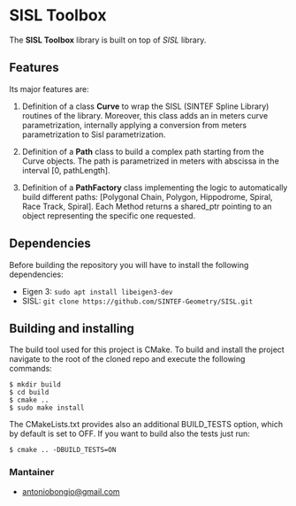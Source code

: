 # SISL Toolbox
The **SISL Toolbox** library is built on top of *SISL* library.

## Features
Its major features are:

1. Definition of a class **Curve** to wrap the SISL (SINTEF Spline Library) routines of the library. Moreover, this class adds an in meters curve parametrization, internally applying a conversion from meters parametrization to Sisl parametrization.

2. Definition of a **Path** class to build a complex path starting from the Curve objects. The path is parametrized in meters with abscissa in the interval [0, pathLength].

3. Definition of a **PathFactory** class implementing the logic to automatically build different paths: [Polygonal Chain, Polygon, Hippodrome, Spiral, Race Track, Spiral]. Each Method returns a shared_ptr<Path> pointing to an object representing the specific one requested.

## Dependencies
Before building the repository you will have to install the following dependencies:
* Eigen 3: `sudo apt install libeigen3-dev`
* SISL: `git clone https://github.com/SINTEF-Geometry/SISL.git`

## Building and installing

The build tool used for this project is CMake. To build and install the project navigate to the root of the cloned repo and execute the following commands:

    $ mkdir build
    $ cd build
    $ cmake ..
    $ sudo make install

The CMakeLists.txt provides also an additional BUILD_TESTS option, which by default is set to OFF. If you want to build also the tests just run:

    $ cmake .. -DBUILD_TESTS=ON

### Mantainer

* <antoniobongio@gmail.com>
